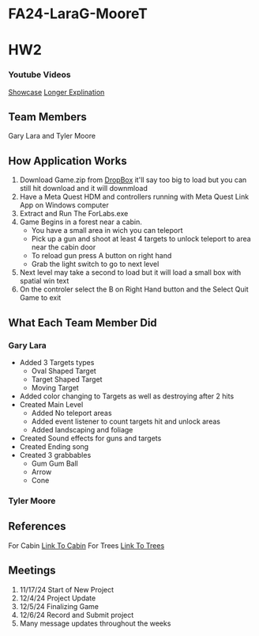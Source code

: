 # FA24-LaraG-MooreT
# HW2
### Youtube Videos
[Showcase](Link)
[Longer Explination](Link)
## Team Members
Gary Lara and Tyler Moore 
## How Application Works

1. Download Game.zip from [DropBox](https://www.dropbox.com/scl/fi/fm50r42fvyzff60y48ynw/Game.zip?rlkey=ztg3xgz4h5hvkbdz4xmpsxzso&st=wkbybuo1&dl=0) it'll say too big to load but you can still hit download and it will downmload
2. Have a Meta Quest HDM and controllers running with Meta Quest Link App on Windows computer
3. Extract and Run The ForLabs.exe
4. Game Begins in a forest near a cabin.
    + You have a small area in wich you can teleport
    + Pick up a gun and shoot at least 4 targets to unlock teleport to area near the cabin door
    + To reload gun press A button on right hand
    + Grab the light switch to go to next level
5. Next level may take a second to load but it will load a small box with spatial win text
6. On the controler select the B on Right Hand button and the Select Quit Game to exit 


## What Each Team Member Did
### Gary Lara
* Added 3 Targets types
  + Oval Shaped Target
  + Target Shaped Target
  + Moving Target
* Added color changing to Targets as well as destroying after 2 hits
* Created Main Level
  + Added No teleport areas
  + Added event listener to count targets hit and unlock areas
  + Added landscaping and foliage
* Created Sound effects for guns and targets
* Created Ending song
* Created 3 grabbables
  + Gum Gum Ball
  + Arrow
  + Cone
### Tyler Moore

## References
For Cabin [Link To Cabin](https://www.fab.com/listings/8cfd125a-5588-47d8-a6dc-b348778db161)
For Trees [Link To Trees](https://www.fab.com/listings/80d9e1a0-a756-43d3-b2f9-f82c5f94620c)
## Meetings
1. 11/17/24 Start of New Project
2. 12/4/24 Project Update
3. 12/5/24 Finalizing Game
4. 12/6/24 Record and Submit project
5. Many message updates throughout the weeks

